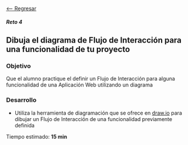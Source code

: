 [<-- Regresar](../)

##### Reto 4

## Dibuja el diagrama de Flujo de Interacción para una funcionalidad de tu proyecto

### Objetivo

Que el alumno practique el definir un Flujo de Interacción para alguna funcionalidad de una Aplicación Web utilizando un diagrama

### Desarrollo

- Utiliza la herramienta de diagramación que se ofrece en [draw.io](https://draw.io) para dibujar un Flujo de Interacción de una funcionalidad previamente definida

Tiempo estimado: **15 min**